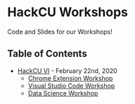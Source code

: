 # HackCU Workshops
Code and Slides for our Workshops!

## Table of Contents

- [HackCU VI](HackCU-VI/) - February 22nd, 2020
    - [Chrome Extension Workshop](HackCU-VI/Chrome-Extension-Workshop/)
    - [Visual Studio Code Workshop](HackCU-VI/VS-Code-Workshop/)
    - [Data Science Workshop](HackCU-VI/Data-Science-Workshop/)
